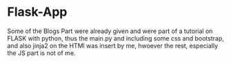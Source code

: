 # Flask-App
Some of the Blogs Part were already given and were part of a tutorial on FLASK with python, thus the main.py and including some css and bootstrap, and also jinja2 on the HTMl was insert by me, hwoever the rest, especially the JS part is not of me.
